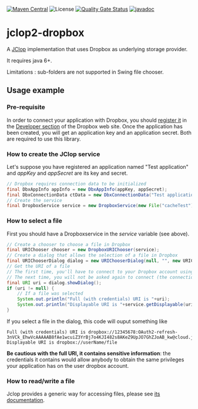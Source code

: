 [![Maven Central](https://img.shields.io/maven-central/v/com.fathzer/jclop-dropbox2)](https://central.sonatype.com/artifact/com.fathzer/jclop-dropbox2)
<picture>
  <img alt="License" src="https://img.shields.io/badge/license-Apache%202.0-brightgreen.svg">
</picture>
[![Quality Gate Status](https://sonarcloud.io/api/project_badges/measure?project=jclop2_dropbox&metric=alert_status)](https://sonarcloud.io/summary/new_code?id=jclop2_dropbox)
[![javadoc](https://javadoc.io/badge2/com.fathzer/jclop-dropbox2/javadoc.svg)](https://javadoc.io/doc/com.fathzer/jclop-dropbox2)

# jclop2-dropbox
A [JClop](https://github.com/jclop2/JClop) implementation that uses Dropbox as underlying storage provider.

It requires java 6+.

Limitations : sub-folders are not supported in Swing file chooser.

## Usage example

### Pre-requisite
In order to connect your application with Dropbox, you should [register it](https://www.dropbox.com/developers/apps/create) in the [Developer section](https://www.dropbox.com/developers/) of the Dropbox web site.
Once the application has been created, you will get an application key and an application secret. Both are required to use this library.

### How to create the JClop service

Let's suppose you have registered an application named "Test application" and *appKey* and *appSecret* are its key and secret.

```java
// Dropbox requires connection data to be initialized
final DbxAppInfo appInfo = new DbxAppInfo(appKey, appSecret);
final DbxConnectionData ctData = new DbxConnectionData("Test application", DbxRequestConfig.newBuilder("Test client").build(), appInfo);
// Create the service
final DropboxService service = new DropboxService(new File("cacheTest"), ctData);
```

### How to select a file

First you should have a Dropboxservice in the *service* variable (see above).

```java
// Create a chooser to choose a file in Dropbox
final URIChooser chooser = new DropboxURIChooser(service);
// Create a dialog that allows the selection of a file in Dropbox
final URIChooserDialog dialog = new URIChooserDialog(null, "", new URIChooser[] {chooser});
// Get the URI of a file
// The first time, you'll have to connect to your Dropbox account using a browser (this is the Dropbox way to connect to an account).
// The next time, you will not be asked again to connect (the connection data is saved in the local cache folder). 
final URI uri = dialog.showDialog();
if (uri != null) {
	// If a file was selected
	System.out.println("Full (with credentials) URI is "+uri);
	System.out.println("Displayable URI is "+service.getDisplayable(uri));
}
```

If you select a file in the dialog, this code will ouput something like
```
Full (with credentials) URI is dropbox://12345678:OAuth2-refresh-3nVCk_EhwVcAAAAAB8fAe1wcuiZ3YrBj7o4KJI482s8AKeZ9UpJO7GhZJoAB_kw@cloud.jclop.fathzer.com/userName/file
Displayable URI is dropbox://userName/file
```
**Be cautious with the full URI, it contains sensitive information**: the credentials it contains would allow anybody to obtain the same privileges your application has on the user dropbox account.

### How to read/write a file
Jclop provides a generic way for accessing files, please see [its documentation](https://github.com/jclop2/JClop).
